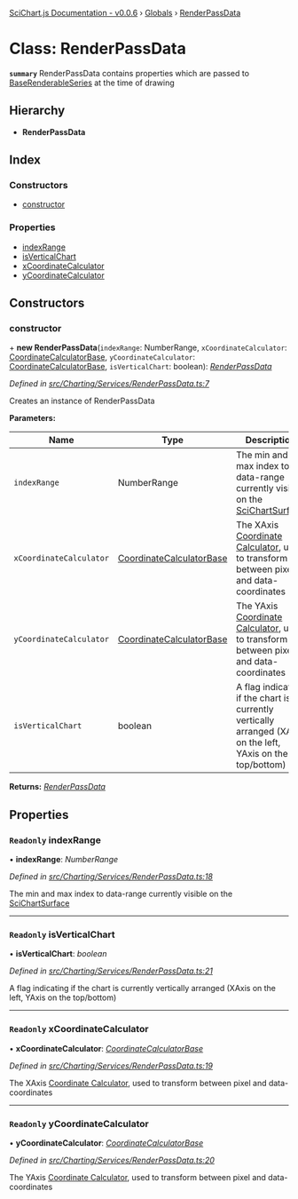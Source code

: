 [SciChart.js Documentation - v0.0.6](../README.md) › [Globals](../globals.md) › [RenderPassData](renderpassdata.md)

# Class: RenderPassData

**`summary`** RenderPassData contains properties which are passed to [BaseRenderableSeries](baserenderableseries.md) at the time of drawing

## Hierarchy

* **RenderPassData**

## Index

### Constructors

* [constructor](renderpassdata.md#constructor)

### Properties

* [indexRange](renderpassdata.md#readonly-indexrange)
* [isVerticalChart](renderpassdata.md#readonly-isverticalchart)
* [xCoordinateCalculator](renderpassdata.md#readonly-xcoordinatecalculator)
* [yCoordinateCalculator](renderpassdata.md#readonly-ycoordinatecalculator)

## Constructors

###  constructor

\+ **new RenderPassData**(`indexRange`: NumberRange, `xCoordinateCalculator`: [CoordinateCalculatorBase](coordinatecalculatorbase.md), `yCoordinateCalculator`: [CoordinateCalculatorBase](coordinatecalculatorbase.md), `isVerticalChart`: boolean): *[RenderPassData](renderpassdata.md)*

*Defined in [src/Charting/Services/RenderPassData.ts:7](https://github.com/ABTSoftware/SciChart.Dev/blob/272ab7fc7f/Web/src/SciChart/src/Charting/Services/RenderPassData.ts#L7)*

Creates an instance of RenderPassData

**Parameters:**

Name | Type | Description |
------ | ------ | ------ |
`indexRange` | NumberRange | The min and max index to data-range currently visible on the [SciChartSurface](scichartsurface.md) |
`xCoordinateCalculator` | [CoordinateCalculatorBase](coordinatecalculatorbase.md) | The XAxis [Coordinate Calculator](coordinatecalculatorbase.md), used to transform between pixel and data-coordinates |
`yCoordinateCalculator` | [CoordinateCalculatorBase](coordinatecalculatorbase.md) | The YAxis [Coordinate Calculator](coordinatecalculatorbase.md), used to transform between pixel and data-coordinates |
`isVerticalChart` | boolean | A flag indicating if the chart is currently vertically arranged (XAxis on the left, YAxis on the top/bottom)  |

**Returns:** *[RenderPassData](renderpassdata.md)*

## Properties

### `Readonly` indexRange

• **indexRange**: *NumberRange*

*Defined in [src/Charting/Services/RenderPassData.ts:18](https://github.com/ABTSoftware/SciChart.Dev/blob/272ab7fc7f/Web/src/SciChart/src/Charting/Services/RenderPassData.ts#L18)*

The min and max index to data-range currently visible on the [SciChartSurface](scichartsurface.md)

___

### `Readonly` isVerticalChart

• **isVerticalChart**: *boolean*

*Defined in [src/Charting/Services/RenderPassData.ts:21](https://github.com/ABTSoftware/SciChart.Dev/blob/272ab7fc7f/Web/src/SciChart/src/Charting/Services/RenderPassData.ts#L21)*

A flag indicating if the chart is currently vertically arranged (XAxis on the left, YAxis on the top/bottom)

___

### `Readonly` xCoordinateCalculator

• **xCoordinateCalculator**: *[CoordinateCalculatorBase](coordinatecalculatorbase.md)*

*Defined in [src/Charting/Services/RenderPassData.ts:19](https://github.com/ABTSoftware/SciChart.Dev/blob/272ab7fc7f/Web/src/SciChart/src/Charting/Services/RenderPassData.ts#L19)*

The XAxis [Coordinate Calculator](coordinatecalculatorbase.md),
used to transform between pixel and data-coordinates

___

### `Readonly` yCoordinateCalculator

• **yCoordinateCalculator**: *[CoordinateCalculatorBase](coordinatecalculatorbase.md)*

*Defined in [src/Charting/Services/RenderPassData.ts:20](https://github.com/ABTSoftware/SciChart.Dev/blob/272ab7fc7f/Web/src/SciChart/src/Charting/Services/RenderPassData.ts#L20)*

The YAxis [Coordinate Calculator](coordinatecalculatorbase.md),
used to transform between pixel and data-coordinates
